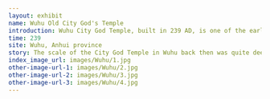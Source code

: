 ```yaml
---
layout: exhibit
name: Wuhu Old City God's Temple
introduction: Wuhu City God Temple, built in 239 AD, is one of the earliest City God temples in Chinese history. Its influence has been felt for more than 1700 years and has led to the formation of a unique city god culture in China.
time: 239
site: Wuhu, Anhui province
story: The scale of the City God Temple in Wuhu back then was quite deep and broad. On the left side of the entrance, there is a Bull-headed God and a White Impermanent, holding a wailing stick; on the right side, there is a Horse-faced God and a Black Impermanent, holding a banner saying "You are here too". At the entrance of the front hall is a pair of large stone lions, inside the two sides of the east and west stands the statue of "Hum, Ha" two generals, and there is a huge sheepskin drum, people and ghosts with grievances can come to sue and complain. At the back, there is a patio, also known as a supporting hall. The two chambers are the ten hells of the so-called "hell of the underworld". It is said that when a person comes to the Underworld after death, he or she will be interrogated by the Ten Hades and punished severely if they have done anything wrong. Through the courtyard is the city god hall, the city god sitting in the middle, the left side stands a judge, holding a book of life and death, a big brush, decide a person's life and death power; the right side stands a tolerance, holding a soul hook and iron rope, specializing in catching evil spirits to hell ...
index_image_url: images/Wuhu/1.jpg
other-image-url-1: images/Wuhu/2.jpg
other-image-url-2: images/Wuhu/3.jpg
other-image-url-3: images/Wuhu/4.jpg
---
```

